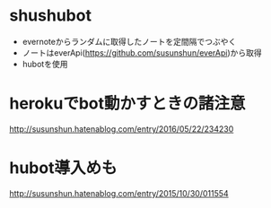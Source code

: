 # shushubot
- evernoteからランダムに取得したノートを定間隔でつぶやく
- ノートはeverApi(https://github.com/susunshun/everApi)から取得
- hubotを使用

# herokuでbot動かすときの諸注意
http://susunshun.hatenablog.com/entry/2016/05/22/234230

# hubot導入めも
http://susunshun.hatenablog.com/entry/2015/10/30/011554
